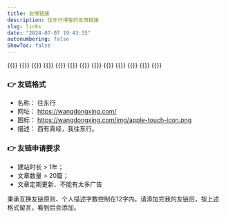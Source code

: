```yaml
---
title: 友情链接
description: 往东行博客的友情链接
slug: links
date: "2024-07-07 19:43:35"
autonumbering: false
ShowToc: false
---
```


{{<friend name="天一生水的博客" url="https://www.jiangyu.org/" logo="https://www.jiangyu.org/images/icon.svg" word="一蓑烟雨任平生">}}
{{<friend name="涛叔" url="https://taoshu.in/" logo="https://taoshu.in/avatar.jpg" word="个人学习笔记">}}
{{<friend name="lozhu's blog" url="https://lozhu.happy365.day" logo="https://lozhu.happy365.day/images/logo.png" word="一切皆是因为好玩～">}}
{{<friend name="DengQN Blog" url="https://dengqn.com/" logo="https://dengqn.com/imgs/headimg.png" word="一个普通程序员">}}
{{<friend name="土木坛子" url="https://tumutanzi.com/" logo="https://cravatar.cn/avatar/a4368b0f22f9820265d7d2431addc8da?s=120" word="和光同尘、与时舒卷">}}
{{<friend name="独钓寒江雪" url="https://jiangxueqiao.com" logo="https://jiangxueqiao.com/images/logo.png" word="孤舟蓑笠翁，独钓寒江雪。">}}
{{<friend name="雅余" url="https://yayu.net/" logo="https://yayu.net/wp-content/themes/yayu/assets/images/logo.png" word="茶余饭后，闲情雅致">}}
{{<friend name="闪星空间" url="https://shansing.com" logo="https://shansing.com/favicon.ico" word="闪闪的星”的独立博客致">}}
{{<friend name="品味苏州" url="https://pwsz.com" logo="https://pwsz.com/favicon.ico" word="品味苏州博客">}}
{{<friend name="Keyle's Blog" url="https://vrast.cn/" logo="https://vrast.cn/uploads/WX20190313-093822.png" word="记录一些偶尔冒出来转眼就会忘的灵感">}}
{{<friend name="磊磊落落" url="https://leileiluoluo.com/" logo="https://leileiluoluo.com/images/favicon.png" word="浩然的个人博客，用于记录生活和分享技术">}}
{{<friend name="陈仓颉" url="https://imzm.im/" logo="https://imzm.im/wp-content/uploads/2021/01/cropped-bloglogo-180x180.png" word="以有涯随无涯">}}
{{<friend name="CG艺术实验室" url=" https://cgartlab.com" logo="https://cgartlab.com/wp-content/uploads/2024/09/cgartlab-icon.gif" word="数字艺术 / 视觉设计 / 技术分享 / 知识管理">}}


### 👉 友链格式

- 名称： 往东行
- 网址： https://wangdongxing.com/
- 图标： https://wangdongxing.com/img/apple-touch-icon.png
- 描述： 西有真经，我往东行。

### 👉 友链申请要求

- 建站时长 > 1年；
- 文章数量 > 20篇；
- 文章定期更新、不能有太多广告

秉承互换友链原则、个人描述字数控制在12字内。请添加完我的友链后，按上述格式留言，看到后会添加。